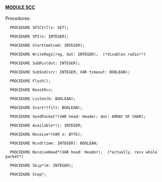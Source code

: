 
#### [MODULE SCC](https://github.com/io-core/System/blob/main/SCC.Mod)

Procedures:

```
  PROCEDURE SPICtrl(s: SET);
```
```
  PROCEDURE SPI(n: INTEGER);
```
```
  PROCEDURE StartCmd(cmd: INTEGER);
```
```
  PROCEDURE WriteReg1(reg, dat: INTEGER);  (*disables radio!*)
```
```
  PROCEDURE SubRcv(dst: INTEGER);
```
```
  PROCEDURE SubSnd(src: INTEGER; VAR timeout: BOOLEAN);
```
```
  PROCEDURE Flush();
```
```
  PROCEDURE ResetRcv;
```
```
  PROCEDURE Listen(b: BOOLEAN);
```
```
  PROCEDURE Start*(filt: BOOLEAN);
```
```
  PROCEDURE SendPacket*(VAR head: Header; dat: ARRAY OF CHAR);
```
```
  PROCEDURE Available*(): INTEGER;
```
```
  PROCEDURE Receive*(VAR x: BYTE);
```
```
  PROCEDURE Rcvd(time: INTEGER): BOOLEAN;
```
```
  PROCEDURE ReceiveHead*(VAR head: Header);  (*actually, recv whole packet*)
```
```
  PROCEDURE Skip*(m: INTEGER);
```
```
  PROCEDURE Stop*;
```
